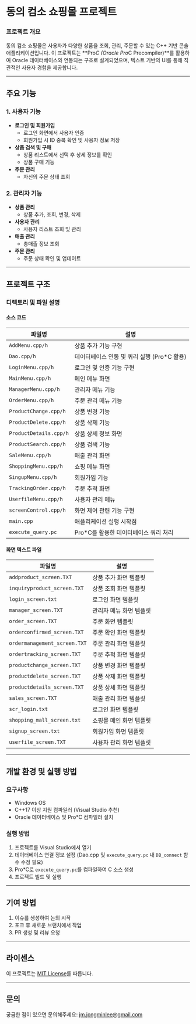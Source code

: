 # 동의 컴소 쇼핑몰 프로젝트

### 프로젝트 개요

동의 컴소 쇼핑몰은 사용자가 다양한 상품을 조회, 관리, 주문할 수 있는 C++ 기반 콘솔 애플리케이션입니다. 이 프로젝트는 **Pro*C (Oracle Pro*C Precompiler)**를 활용하여 Oracle 데이터베이스와 연동되는 구조로 설계되었으며, 텍스트 기반의 UI를 통해 직관적인 사용자 경험을 제공합니다.

---

## 주요 기능

### 1. 사용자 기능
- **로그인 및 회원가입**
  - 로그인 화면에서 사용자 인증
  - 회원가입 시 ID 중복 확인 및 사용자 정보 저장
- **상품 검색 및 구매**
  - 상품 리스트에서 선택 후 상세 정보를 확인
  - 상품 구매 기능
- **주문 관리**
  - 자신의 주문 상태 조회

### 2. 관리자 기능
- **상품 관리**
  - 상품 추가, 조회, 변경, 삭제
- **사용자 관리**
  - 사용자 리스트 조회 및 관리
- **매출 관리**
  - 총매출 정보 조회
- **주문 관리**
  - 주문 상태 확인 및 업데이트

---

## 프로젝트 구조

### 디렉토리 및 파일 설명

#### 소스 코드
| 파일명                | 설명                                  |
|-----------------------|---------------------------------------|
| `AddMenu.cpp/h`       | 상품 추가 기능 구현                  |
| `Dao.cpp/h`           | 데이터베이스 연동 및 쿼리 실행 (Pro*C 활용) |
| `LoginMenu.cpp/h`     | 로그인 및 인증 기능 구현             |
| `MainMenu.cpp/h`      | 메인 메뉴 화면                      |
| `ManagerMenu.cpp/h`   | 관리자 메뉴 기능                     |
| `OrderMenu.cpp/h`     | 주문 관리 메뉴 기능                  |
| `ProductChange.cpp/h` | 상품 변경 기능                      |
| `ProductDelete.cpp/h` | 상품 삭제 기능                      |
| `ProductDetails.cpp/h`| 상품 상세 정보 화면                 |
| `ProductSearch.cpp/h` | 상품 검색 기능                      |
| `SaleMenu.cpp/h`      | 매출 관리 화면                      |
| `ShoppingMenu.cpp/h`  | 쇼핑 메뉴 화면                      |
| `SingupMenu.cpp/h`    | 회원가입 기능                       |
| `TrackingOrder.cpp/h` | 주문 추적 화면                      |
| `UserfileMenu.cpp/h`  | 사용자 관리 메뉴                    |
| `screenControl.cpp/h` | 화면 제어 관련 기능 구현            |
| `main.cpp`            | 애플리케이션 실행 시작점            |
| `execute_query.pc`    | Pro*C를 활용한 데이터베이스 쿼리 처리 |

#### 화면 텍스트 파일
| 파일명                        | 설명                                  |
|-------------------------------|---------------------------------------|
| `addproduct_screen.TXT`       | 상품 추가 화면 템플릿                |
| `inquiryproduct_screen.TXT`   | 상품 조회 화면 템플릿                |
| `login_screen.txt`            | 로그인 화면 템플릿                   |
| `manager_screen.TXT`          | 관리자 메뉴 화면 템플릿              |
| `order_screen.TXT`            | 주문 화면 템플릿                     |
| `orderconfirmed_screen.TXT`   | 주문 확인 화면 템플릿                |
| `ordermanagement_screen.TXT`  | 주문 관리 화면 템플릿                |
| `ordertracking_screen.TXT`    | 주문 추적 화면 템플릿                |
| `productchange_screen.TXT`    | 상품 변경 화면 템플릿                |
| `productdelete_screen.TXT`    | 상품 삭제 화면 템플릿                |
| `productdetails_screen.TXT`   | 상품 상세 화면 템플릿                |
| `sales_screen.TXT`            | 매출 관리 화면 템플릿                |
| `scr_login.txt`               | 로그인 화면 템플릿                   |
| `shopping_mall_screen.txt`    | 쇼핑몰 메인 화면 템플릿              |
| `signup_screen.txt`           | 회원가입 화면 템플릿                 |
| `userfile_screen.TXT`         | 사용자 관리 화면 템플릿              |

---

## 개발 환경 및 실행 방법

### 요구사항
- Windows OS
- C++17 이상 지원 컴파일러 (Visual Studio 추천)
- Oracle 데이터베이스 및 Pro*C 컴파일러 설치

### 실행 방법
1. 프로젝트를 Visual Studio에서 열기
2. 데이터베이스 연결 정보 설정 (Dao.cpp 및 `execute_query.pc` 내 `DB_connect` 함수 수정 필요)
3. Pro*C로 `execute_query.pc`를 컴파일하여 C 소스 생성
4. 프로젝트 빌드 및 실행

---

## 기여 방법
1. 이슈를 생성하여 논의 시작
2. 포크 후 새로운 브랜치에서 작업
3. PR 생성 및 리뷰 요청

---

## 라이센스
이 프로젝트는 [MIT License](LICENSE)를 따릅니다.

---

## 문의
궁금한 점이 있으면 문의해주세요: jm.jongminlee@gmail.com
